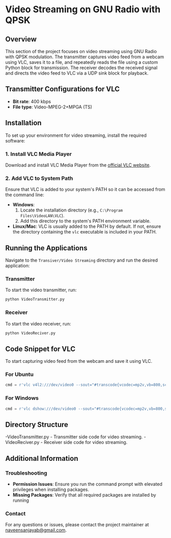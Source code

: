 # Video Streaming on GNU Radio with QPSK

## Overview

This section of the project focuses on video streaming using GNU Radio with QPSK modulation. The transmitter captures video feed from a webcam using VLC, saves it to a file, and repeatedly reads the file using a custom Python block for transmission. The receiver decodes the received signal and directs the video feed to VLC via a UDP sink block for playback.

## Transmitter Configurations for VLC

- **Bit rate**: 400 kbps
- **File type**: Video-MPEG-2+MPGA (TS)

## Installation

To set up your environment for video streaming, install the required software:

### 1. Install VLC Media Player

Download and install VLC Media Player from the [official VLC website](https://www.videolan.org/vlc/).

### 2. Add VLC to System Path

Ensure that VLC is added to your system's PATH so it can be accessed from the command line:
- **Windows**:
  1. Locate the installation directory (e.g., `C:\Program Files\VideoLAN\VLC`).
  2. Add this directory to the system's PATH environment variable.
- **Linux/Mac**:
  VLC is usually added to the PATH by default. If not, ensure the directory containing the `vlc` executable is included in your PATH.


## Running the Applications

Navigate to the `Transiver/Video Streaming` directory and run the desired application:

### Transmitter

To start the video transmitter, run:

```sh
python VideoTransmitter.py
```

### Receiver

To start the video receiver, run:

```sh
python VideoReciver.py
```

## Code Snippet for VLC

To start capturing video feed from the webcam and save it using VLC.

### For Ubuntu

```python
cmd = r'vlc v4l2:///dev/video0 --sout="#transcode{vcodec=mp2v,vb=800,scale=0.25,acodec=none,scodec=none}:duplicate{dst=file{dst=./im.ts,no-overwrite},dst=display}" --sout-all --sout-keep'
```

### For Windows

```python
cmd = r'vlc dshow:///dev/video0 --sout="#transcode{vcodec=mp2v,vb=800,scale=1,acodec=none,scodec=none}:duplicate{dst=file{dst=./im.ts,no-overwrite},dst=display}" --sout-all --sout-keep'
```

## Directory Structure

-VideoTransmitter.py - Transmitter side code for video streaming.
-VideoReciver.py - Receiver side code for video streaming.

## Additional Information

### Troubleshooting

- **Permission Issues**: Ensure you run the command prompt with elevated privileges when installing packages.
- **Missing Packages**: Verify that all required packages are installed by running 

### Contact

For any questions or issues, please contact the project maintainer at [naveensanjayab@gmail.com](naveensanjayab@gmail.com).
